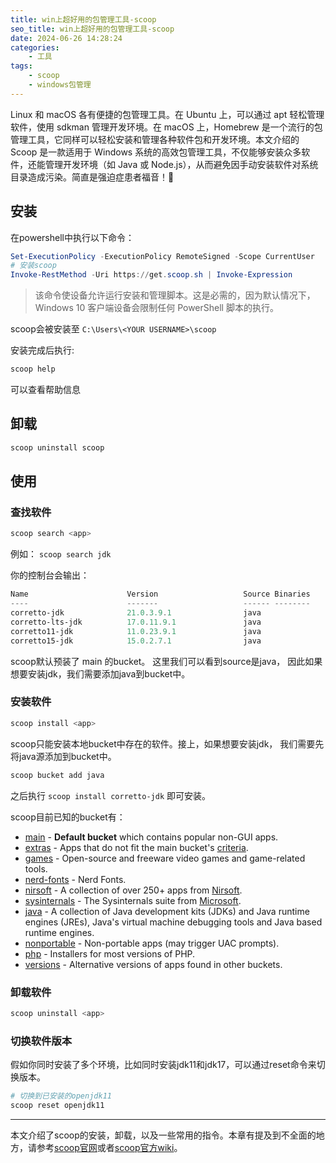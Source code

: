 ```yaml
---
title: win上超好用的包管理工具-scoop
seo_title: win上超好用的包管理工具-scoop
date: 2024-06-26 14:28:24
categories:
    - 工具
tags:
    - scoop
    - windows包管理
---
```


Linux 和 macOS 各有便捷的包管理工具。在 Ubuntu 上，可以通过 apt 轻松管理软件，使用 sdkman 管理开发环境。在 macOS 上，Homebrew 是一个流行的包管理工具，它同样可以轻松安装和管理各种软件包和开发环境。本文介绍的 Scoop 是一款适用于 Windows 系统的高效包管理工具，不仅能够安装众多软件，还能管理开发环境（如 Java 或 Node.js），从而避免因手动安装软件对系统目录造成污染。简直是强迫症患者福音！🤗

## 安装

在powershell中执行以下命令：

```powershell
Set-ExecutionPolicy -ExecutionPolicy RemoteSigned -Scope CurrentUser
# 安装scoop
Invoke-RestMethod -Uri https://get.scoop.sh | Invoke-Expression
```

> 该命令使设备允许运行安装和管理脚本。这是必需的，因为默认情况下，Windows 10 客户端设备会限制任何 PowerShell 脚本的执行。

scoop会被安装至 `C:\Users\<YOUR USERNAME>\scoop`

安装完成后执行:

```powershell
scoop help
```

可以查看帮助信息

## 卸载

```powershell
scoop uninstall scoop
```

## 使用

### 查找软件

```powershell
scoop search <app>
```

例如： `scoop search jdk`

你的控制台会输出：

```powershell
Name                      Version                   Source Binaries
----                      -------                   ------ --------
corretto-jdk              21.0.3.9.1                java
corretto-lts-jdk          17.0.11.9.1               java
corretto11-jdk            11.0.23.9.1               java
corretto15-jdk            15.0.2.7.1                java
```

scoop默认预装了 main 的bucket。 这里我们可以看到source是java， 因此如果想要安装jdk，我们需要添加java到bucket中。

### 安装软件

```powershell
scoop install <app>
```

scoop只能安装本地bucket中存在的软件。接上，如果想要安装jdk， 我们需要先将java源添加到bucket中。

```powershell
scoop bucket add java
```

之后执行 `scoop install corretto-jdk` 即可安装。

scoop目前已知的bucket有：

- [main](https://github.com/ScoopInstaller/Main) - **Default bucket** which contains popular non-GUI apps.
- [extras](https://github.com/ScoopInstaller/Extras) - Apps that do not fit the main bucket's [criteria](https://github.com/ScoopInstaller/Scoop/wiki/Criteria-for-including-apps-in-the-main-bucket).
- [games](https://github.com/Calinou/scoop-games) - Open-source and freeware video games and game-related tools.
- [nerd-fonts](https://github.com/matthewjberger/scoop-nerd-fonts) - Nerd Fonts.
- [nirsoft](https://github.com/ScoopInstaller/Nirsoft) - A collection of over 250+ apps from [Nirsoft](https://nirsoft.net/).
- [sysinternals](https://github.com/niheaven/scoop-sysinternals) - The Sysinternals suite from [Microsoft](https://learn.microsoft.com/sysinternals/).
- [java](https://github.com/ScoopInstaller/Java) - A collection of Java development kits (JDKs) and Java runtime engines (JREs), Java's virtual machine debugging tools and Java based runtime engines.
- [nonportable](https://github.com/ScoopInstaller/Nonportable) - Non-portable apps (may trigger UAC prompts).
- [php](https://github.com/ScoopInstaller/PHP) - Installers for most versions of PHP.
- [versions](https://github.com/ScoopInstaller/Versions) - Alternative versions of apps found in other buckets.

### 卸载软件

```powershell
scoop uninstall <app>
```

### 切换软件版本

假如你同时安装了多个环境，比如同时安装jdk11和jdk17，可以通过reset命令来切换版本。

```powershell
# 切换到已安装的openjdk11
scoop reset openjdk11
```

---

本文介绍了scoop的安装，卸载，以及一些常用的指令。本章有提及到不全面的地方，请参考[scoop官网](https://scoop.sh/)或者[scoop官方wiki](https://github.com/ScoopInstaller/Scoop/wiki)。

